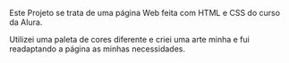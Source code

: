 Este Projeto se trata de uma página Web feita com HTML e CSS do curso da Alura. 

Utilizei uma paleta de cores diferente e criei uma arte minha e fui readaptando a página as minhas necessidades.
